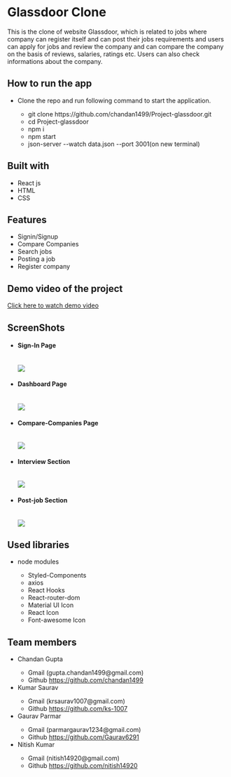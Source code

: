 # Glassdoor Clone
This is the clone of website Glassdoor, which is related to jobs where company can register itself and can post their jobs requirements and users can apply for jobs and review the company and can compare the company on the basis of reviews, salaries, ratings etc. Users can also check informations about the company.

## How to run the app
<ul>
  <li>Clone the repo and run following command to start the application.</li>
  <ul>
    <li>git clone https://github.com/chandan1499/Project-glassdoor.git</li>
    <li>cd Project-glassdoor</li>
    <li>npm i</li>
    <li>npm start</li>
    <li>json-server --watch data.json --port 3001(on new terminal)</li>
  </ul>
</ul>

## Built with
<ul>
  <li>React js</li>
  <li>HTML</li>
  <li>CSS</li>
</ul>

## Features
<ul>
  <li>Signin/Signup</li>
  <li>Compare Companies</li>
  <li>Search jobs</li>
  <li>Posting a job</li>
  <li>Register company</li>
</ul>

## Demo video of the project
  <a href="https://drive.google.com/file/d/1A2Xbea-YsW7dvIU-sWWJVYS1mMu70D3s/view?usp=sharing">Click here to watch demo video</a>
  
## ScreenShots

<ul>

  <li>
    <h4>Sign-In Page</h4>
  </br> 
  <img src="https://user-images.githubusercontent.com/82999618/129242358-738b77e5-ea5e-4c8e-871e-431caf2d27c5.png" />
</li>
 
  <li>
  <h4>Dashboard Page</h4>
  </br>  
  <img src="https://user-images.githubusercontent.com/82999618/129242573-aa05cf94-9078-4315-b170-5b78b1b05692.png" />
</li>
  
<li>
<h4>Compare-Companies Page</h4>
  </br> 
  <img src="https://user-images.githubusercontent.com/82999618/129242879-96d7f34c-bf0e-4b3d-9dab-c7b5d55e89d1.png" />
</li>

<li>
  <h4>Interview Section</h4>
  </br>  
  <img src="https://user-images.githubusercontent.com/82999618/129243031-441f25a6-09de-45cc-ad30-abcb63d2d0aa.png" />
</li>

<li>
  <h4>Post-job Section</h4>
  </br>  
  <img src="https://user-images.githubusercontent.com/82999618/129243950-7bd87dd7-a9ec-45e0-a337-8bce275cbda4.png" />

</li>

</ul>

## Used libraries
<ul>
  <li>node modules</li>
  <ul>
    <li>Styled-Components</li>
    <li>axios</li>
    <li>React Hooks</li>
    <li>React-router-dom</li>
    <li>Material UI Icon</li>
    <li>React Icon</li>
    <li>Font-awesome Icon</li>
  </ul>
</ul>

## Team members
<ul>
  <li>Chandan Gupta</li>
    <ul>
      <li>Gmail (gupta.chandan1499@gmail.com)</li>
      <li>Github <a href="https://github.com/chandan1499">https://github.com/chandan1499</a></li>
    </ul>
  <li>Kumar Saurav</li>
    <ul>
      <li>Gmail (krsaurav1007@gmail.com)</li>
      <li>Github <a href="https://github.com/ks-1007">https://github.com/ks-1007</a></li>
    </ul>
  <li>Gaurav Parmar</li>
    <ul>
      <li>Gmail (parmargaurav1234@gmail.com)</li>
      <li>Github <a href="https://github.com/Gaurav6291">https://github.com/Gaurav6291</a></li>
    </ul>
  <li>Nitish Kumar</li>
    <ul>
      <li>Gmail (nitish14920@gmail.com)</li>
      <li>Github <a href="https://github.com/nitish14920">https://github.com/nitish14920</a></li>
    </ul>
</ul>

